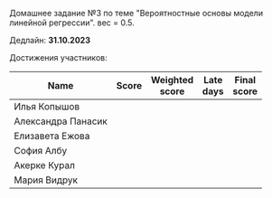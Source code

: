 Домашнее задание №3 по теме "Вероятностные основы модели линейной регрессии". вес = 0.5.

Дедлайн: **31.10.2023**


Достижения участников:

| Name               | Score | Weighted<br>score | Late<br>days | Final<br>score |
| ------------------ | ----- | ----------------- | ------------ | -------------- |
| Илья Копышов       |       |                   |              |                |
| Александра Панасик |       |                   |              |                |
| Елизавета Ежова    |       |                   |              |                |
| София Албу         |       |                   |              |                |
| Акерке Курал       |       |                   |              |                |
| Мария Видрук       |       |                   |              |                |
